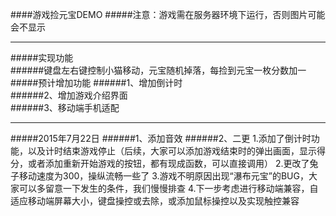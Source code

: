 ####游戏捡元宝DEMO
#####注意：游戏需在服务器环境下运行，否则图片可能会不显示
***
#####实现功能      
######键盘左右键控制小猫移动，元宝随机掉落，每捡到元宝一枚分数加一       
#####预计增加功能
######1、增加倒计时       
######2、增加游戏介绍界面      
######3、移动端手机适配
***
#####2015年7月22日
######1、添加音效
######2、二更
1.添加了倒计时功能，以及计时结束游戏停止（后续，大家可以添加游戏结束时的弹出画面，显示得分，或者添加重新开始游戏的按钮，都有现成函数，可以直接调用）
2.更改了兔子移动速度为300，操纵流畅一些了
3.游戏不明原因出现“瀑布元宝”的BUG，大家可以多留意一下发生的条件，我们慢慢排查
4.下一步考虑进行移动端兼容，自适应移动端屏幕大小，键盘操控或去除，或添加鼠标操控以及实现触控兼容
